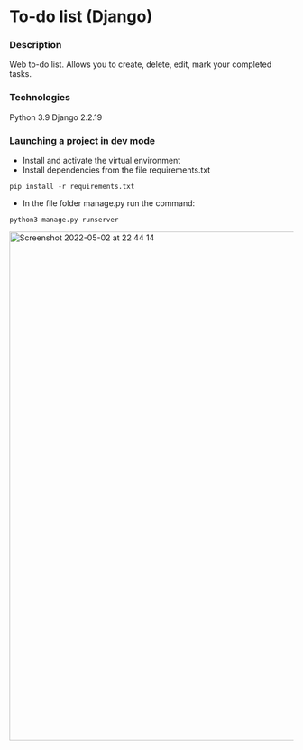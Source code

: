 # To-do list (Django)
### Description
Web to-do list. Allows you to create, delete, edit, mark your completed tasks.
### Technologies
Python 3.9
Django 2.2.19
### Launching a project in dev mode
- Install and activate the virtual environment
- Install dependencies from the file requirements.txt
```
pip install -r requirements.txt
``` 
- In the file folder manage.py run the command:
```
python3 manage.py runserver
```

<img width="901" alt="Screenshot 2022-05-02 at 22 44 14" src="https://user-images.githubusercontent.com/80149072/166316851-4aeeea70-984e-4933-bcc9-21ddb9498a5f.png">
